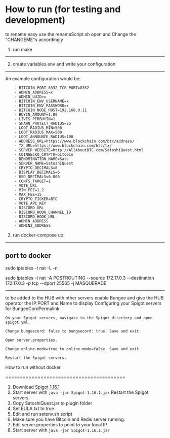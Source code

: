 How to run (for testing and development)
=========================================

to rename easy use the renameScript.sh
open and Change the "CHANGEME"s accordingly

1. run make
--------------

2. create variables.env and write your configuration
-----------------------------------------------------
An example configuration would be:

```
    - BITCOIN_PORT_8332_TCP_PORT=8332
    - ADMIN_ADDRESS=x
    - ADMIN_UUID=x
    - BITCOIN_ENV_USERNAME=x
    - BITCOIN_ENV_PASSWORD=x
    - BITCOIN_NODE_HOST=192.168.0.11
    - BUYIN_AMOUNT=1.00
    - LIVES_PERBUYIN=1
    - SPAWN_PROTECT_RADIUS=25
    - LOOT_RADIUS_MIN=500
    - LOOT_RADIUS_MAX=500
    - LOOT_ANNOUNCE_RADIUS=100
    - ADDRESS_URL=https://www.blockchain.com/btc/address/
    - TX_URL=https://www.blockchain.com/btc/tx/
    - SERVER_WEBSITE=http://AllAboutBTC.com/SatoshiQuest.html
    - COINGECKO_CRYPTO=bitcoin
    - DENOMINATION_NAME=Sats
    - SERVER_NAME=SatoshiQuest
    - CRYPTO_DECIMALS=8
    - DISPLAY_DECIMALS=6
    - USD_DECIMALS=0.000
    - CONFS_TARGET=1
    - VOTE_URL
    - MIN_FEE=1.2
    - MAX_FEE=15
    - CRYPTO_TICKER=BTC
    - VOTE_API_KEY
    - DISCORD_URL
    - DISCORD_HOOK_CHANNEL_ID
    - DISCORD_HOOK_URL
    - ADMIN_ADDRESS
    - ADMIN2_ADDRESS
```

3. run docker-compose up
--------------------------

port to docker
----------------------
sudo iptables -t nat -L -n

sudo iptables -t nat -A POSTROUTING --source 172.17.0.3 --destination 172.17.0.3 -p tcp --dport 25565 -j MASQUERADE

----------------------
to be added to the HUB with other servers enable Bungee and give the HUB operator the IP:PORT and Name to display
Configuring your Spigot servers for BungeeCordPermalink

    On your Spigot servers, navigate to the Spigot directory and open spigot.yml.

    Change bungeecord: false to bungeecord: true. Save and exit.

    Open server.properties.

    Change online-mode=true to online-mode=false. Save and exit.

    Restart the Spigot servers.

How to run without docker

=========================================
1. Download [Spigot 1.16.1](https://getbukkit.org/get/fDoqnvFqdhjFcURmY7Oqtzu0giKFAiyY)
2. Start server with ```java -jar Spigot-1.16.1.jar```
    Restart the Spigot servers.
3. Copy SatoshiQuest.jar to plugin folder
4. Set EULA.txt to true
5. Edit and run setenv.sh script
6. Make sure you have Bitcoin and Redis server running.
7. Edit server.properties to point to your local IP
8. Start server with ```java -jar Spigot-1.16.1.jar```
